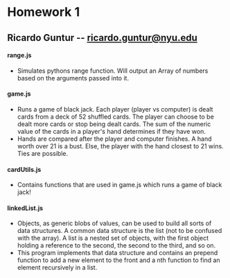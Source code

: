 # Homework 1

## Ricardo Guntur -- <ricardo.guntur@nyu.edu>

#### range.js
* Simulates pythons range function. Will output an Array of numbers based on the arguments passed into it.

#### game.js
* Runs a game of black jack. Each player (player vs computer)
  is dealt cards from a deck of 52 shuffled cards. The player can
  choose to be dealt more cards or stop being dealt cards. The
  sum of the numeric value of the cards in a player's hand determines if
  they have won.
* Hands are compared after the player and computer finishes. A hand
  worth over 21 is a bust. Else, the player with the hand closest to 21 wins.
  Ties are possible.

#### cardUtils.js
* Contains functions that are used in game.js which runs a game of black jack!

#### linkedList.js
* Objects, as generic blobs of values, can be used to build all sorts of data
  structures. A common data structure is the list (not to be confused with
  the array). A list is a nested set of objects, with the first object holding
  a reference to the second, the second to the third, and so on.
* This program implements that data structure and contains an prepend
  function to add a new element to the front and a nth function to
  find an element recursively in a list.


